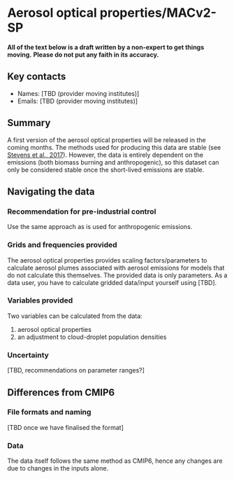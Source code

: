 # Aerosol optical properties/MACv2-SP

**All of the text below is a draft written by a non-expert to get things moving.**
**Please do not put any faith in its accuracy.**

## Key contacts

- Names: \[TBD (provider moving institutes)\]
- Emails: \[TBD (provider moving institutes)\]

## Summary

A first version of the aerosol optical properties will be released in the coming months.
The methods used for producing this data are stable 
(see [Stevens et al., 2017](https://gmd.copernicus.org/articles/10/433/2017/)).
However, the data is entirely dependent on the emissions
(both biomass burning and anthropogenic),
so this dataset can only be considered stable once the short-lived emissions are stable.

## Navigating the data

### Recommendation for pre-industrial control

Use the same approach as is used for anthropogenic emissions.

### Grids and frequencies provided

The aerosol optical properties provides scaling factors/parameters 
to calculate aerosol plumes associated with aerosol emissions
for models that do not calculate this themselves.
The provided data is only parameters.
As a data user, you have to calculate gridded data/input yourself using [TBD].

### Variables provided

Two variables can be calculated from the data:

1. aerosol optical properties
1. an adjustment to cloud-droplet population densities

### Uncertainty

[TBD, recommendations on parameter ranges?]

## Differences from CMIP6

### File formats and naming

[TBD once we have finalised the format]

### Data

The data itself follows the same method as CMIP6,
hence any changes are due to changes in the inputs alone.
